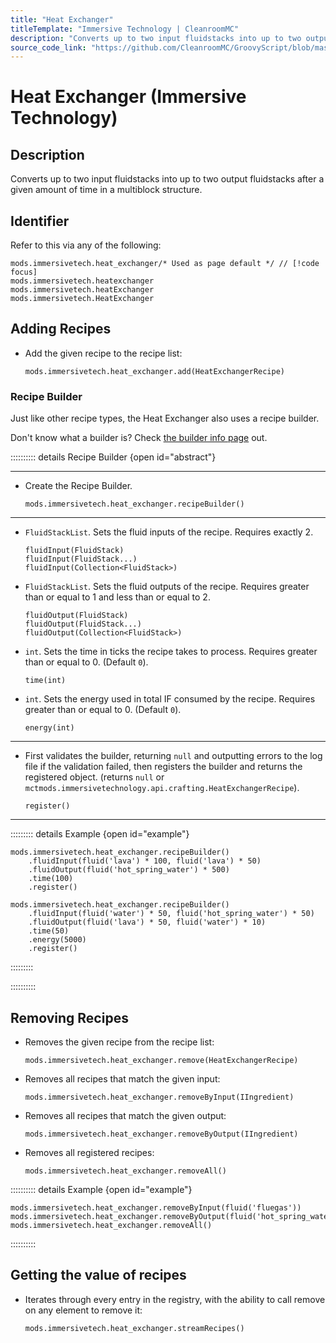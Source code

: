 ```yaml
---
title: "Heat Exchanger"
titleTemplate: "Immersive Technology | CleanroomMC"
description: "Converts up to two input fluidstacks into up to two output fluidstacks after a given amount of time in a multiblock structure."
source_code_link: "https://github.com/CleanroomMC/GroovyScript/blob/master/src/main/java/com/cleanroommc/groovyscript/compat/mods/immersivetechnology/HeatExchanger.java"
---
```


# Heat Exchanger (Immersive Technology)

## Description

Converts up to two input fluidstacks into up to two output fluidstacks after a given amount of time in a multiblock structure.

## Identifier

Refer to this via any of the following:

```groovy:no-line-numbers {1}
mods.immersivetech.heat_exchanger/* Used as page default */ // [!code focus]
mods.immersivetech.heatexchanger
mods.immersivetech.heatExchanger
mods.immersivetech.HeatExchanger
```


## Adding Recipes

- Add the given recipe to the recipe list:

    ```groovy:no-line-numbers
    mods.immersivetech.heat_exchanger.add(HeatExchangerRecipe)
    ```


### Recipe Builder

Just like other recipe types, the Heat Exchanger also uses a recipe builder.

Don't know what a builder is? Check [the builder info page](../../getting_started/builder.md) out.

:::::::::: details Recipe Builder {open id="abstract"}

---

- Create the Recipe Builder.

    ```groovy:no-line-numbers
    mods.immersivetech.heat_exchanger.recipeBuilder()
    ```

---

- `FluidStackList`. Sets the fluid inputs of the recipe. Requires exactly 2.

    ```groovy:no-line-numbers
    fluidInput(FluidStack)
    fluidInput(FluidStack...)
    fluidInput(Collection<FluidStack>)
    ```

- `FluidStackList`. Sets the fluid outputs of the recipe. Requires greater than or equal to 1 and less than or equal to 2.

    ```groovy:no-line-numbers
    fluidOutput(FluidStack)
    fluidOutput(FluidStack...)
    fluidOutput(Collection<FluidStack>)
    ```

- `int`. Sets the time in ticks the recipe takes to process. Requires greater than or equal to 0. (Default `0`).

    ```groovy:no-line-numbers
    time(int)
    ```

- `int`. Sets the energy used in total IF consumed by the recipe. Requires greater than or equal to 0. (Default `0`).

    ```groovy:no-line-numbers
    energy(int)
    ```

---

- First validates the builder, returning `null` and outputting errors to the log file if the validation failed, then registers the builder and returns the registered object. (returns `null` or `mctmods.immersivetechnology.api.crafting.HeatExchangerRecipe`).

    ```groovy:no-line-numbers
    register()
    ```

---

::::::::: details Example {open id="example"}
```groovy:no-line-numbers
mods.immersivetech.heat_exchanger.recipeBuilder()
    .fluidInput(fluid('lava') * 100, fluid('lava') * 50)
    .fluidOutput(fluid('hot_spring_water') * 500)
    .time(100)
    .register()

mods.immersivetech.heat_exchanger.recipeBuilder()
    .fluidInput(fluid('water') * 50, fluid('hot_spring_water') * 50)
    .fluidOutput(fluid('lava') * 50, fluid('water') * 10)
    .time(50)
    .energy(5000)
    .register()
```

:::::::::

::::::::::

## Removing Recipes

- Removes the given recipe from the recipe list:

    ```groovy:no-line-numbers
    mods.immersivetech.heat_exchanger.remove(HeatExchangerRecipe)
    ```

- Removes all recipes that match the given input:

    ```groovy:no-line-numbers
    mods.immersivetech.heat_exchanger.removeByInput(IIngredient)
    ```

- Removes all recipes that match the given output:

    ```groovy:no-line-numbers
    mods.immersivetech.heat_exchanger.removeByOutput(IIngredient)
    ```

- Removes all registered recipes:

    ```groovy:no-line-numbers
    mods.immersivetech.heat_exchanger.removeAll()
    ```

:::::::::: details Example {open id="example"}
```groovy:no-line-numbers
mods.immersivetech.heat_exchanger.removeByInput(fluid('fluegas'))
mods.immersivetech.heat_exchanger.removeByOutput(fluid('hot_spring_water'))
mods.immersivetech.heat_exchanger.removeAll()
```

::::::::::

## Getting the value of recipes

- Iterates through every entry in the registry, with the ability to call remove on any element to remove it:

    ```groovy:no-line-numbers
    mods.immersivetech.heat_exchanger.streamRecipes()
    ```
